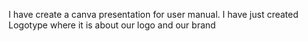 I have create a canva presentation for user manual.
I have just created Logotype where it is about our logo and our brand
